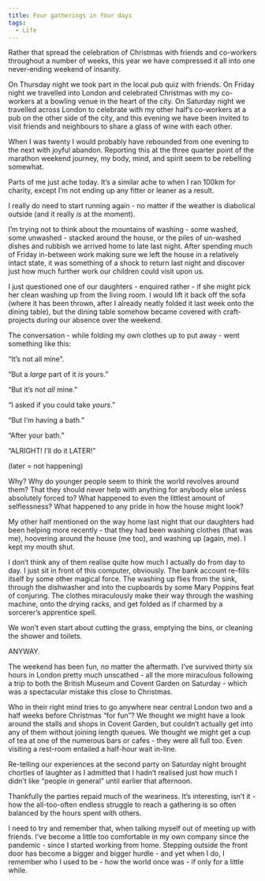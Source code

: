 ```yaml
---
title: Four gatherings in four days
tags:
  - Life
---
```


Rather that spread the celebration of Christmas with friends and co-workers throughout a number of weeks, this year we have compressed it all into one never-ending weekend of insanity.

On Thursday night we took part in the local pub quiz with friends. On Friday night we travelled into London and celebrated Christmas with my co-workers at a bowling venue in the heart of the city. On Saturday night we travelled across London to celebrate with my other half’s co-workers at a pub on the other side of the city, and this evening we have been invited to visit friends and neighbours to share a glass of wine with each other.

When I was twenty I would probably have rebounded from one evening to the next with joyful abandon. Reporting this at the three quarter point of the marathon weekend journey, my body, mind, and spirit seem to be rebelling somewhat.

Parts of me just ache today. It’s a similar ache to when I ran 100km for charity, except I’m not ending up any fitter or leaner as a result.

I really do need to start running again - no matter if the weather is diabolical outside (and it really *is* at the moment).

I’m trying not to think about the mountains of washing - some washed, some unwashed - stacked around the house, or the piles of un-washed dishes and rubbish we arrived home to late last night. After spending much of Friday in-between work making sure we left the house in a relatively intact state, it was something of a shock to return last night and discover just how much further work our children could visit upon us.

I just questioned one of our daughters - enquired rather - if she might pick her clean washing up from the living room. I would lift it back off the sofa (where it has been thrown, after I already neatly folded it last week onto the dining table), but the dining table somehow became covered with craft-projects during our absence over the weekend.

The conversation - while folding my own clothes up to put away - went something like this:

“It’s not all mine”.

“But a *large* part of it *is* yours.”

“But it’s not *all* mine.”

“I asked if you could take *yours*.”

“But I’m having a bath.”

“After your bath.”

“ALRIGHT! I’ll do it LATER!”

(later = not happening)

Why? Why do younger people seem to think the world revolves around them? That they should never help with anything for anybody else unless absolutely forced to? What happened to even the littlest amount of selflessness? What happened to any pride in how the house might look?

My other half mentioned on the way home last night that our daughters had been helping more recently - that they had been washing clothes (that was me), hoovering around the house (me too), and washing up (again, me). I kept my mouth shut.

I don’t think any of them realise quite how much I actually do from day to day. I just sit in front of this computer, obviously. The bank account re-fills itself by some other magical force. The washing up flies from the sink, through the dishwasher and into the cupboards by some Mary Poppins feat of conjuring. The clothes miraculously make their way through the washing machine, onto the drying racks, and get folded as if charmed by a sorcerer’s apprentice spell.

We won’t even start about cutting the grass, emptying the bins, or cleaning the shower and toilets.

ANYWAY.

The weekend has been fun, no matter the aftermath. I’ve survived thirty six hours in London pretty much unscathed - all the more miraculous following a trip to both the British Museum and Covent Garden on Saturday - which was a spectacular mistake this close to Christmas.

Who in their right mind tries to go anywhere near central London two and a half weeks before Christmas “for fun”? We thought we might have a look around the stalls and shops in Covent Garden, but couldn’t actually get into any of them without joining length queues. We thought we might get a cup of tea at one of the numerous bars or cafes - they were all full too. Even visiting a rest-room entailed a half-hour wait in-line.

Re-telling our experiences at the second party on Saturday night brought chortles of laughter as I admitted that I hadn’t realised just how much I didn’t like “people in general” until earlier that afternoon.

Thankfully the parties repaid much of the weariness. It’s interesting, isn’t it - how the all-too-often endless struggle to reach a gathering is so often balanced by the hours spent with others.

I need to try and remember that, when talking myself out of meeting up with friends. I’ve become a little too comfortable in my own company since the pandemic - since I started working from home. Stepping outside the front door has become a bigger and bigger hurdle - and yet when I do, I remember who I used to be - how the world once was - if only for a little while.